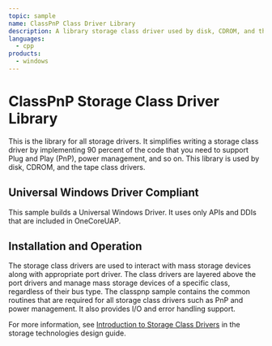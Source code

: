 ```yaml
---
topic: sample
name: ClassPnP Class Driver Library
description: A library storage class driver used by disk, CDROM, and the tape class drivers.
languages:
  - cpp
products:
  - windows
---
```


<!---
    name: ClassPnP Class Driver Library 
    platform: WDM
    language: cpp
    category: Storage
    description: A library storage class driver used by disk, CDROM, and the tape class drivers.
    samplefwlink: http://go.microsoft.com/fwlink/p/?LinkId=617978
--->

# ClassPnP Storage Class Driver Library

This is the library for all storage drivers. It simplifies writing a storage class driver by implementing 90 percent of the code that you need to support Plug and Play (PnP), power management, and so on. This library is used by disk, CDROM, and the tape class drivers.

## Universal Windows Driver Compliant

This sample builds a Universal Windows Driver. It uses only APIs and DDIs that are included in OneCoreUAP.

## Installation and Operation

The storage class drivers are used to interact with mass storage devices along with appropriate port driver. The class drivers are layered above the port drivers and manage mass storage devices of a specific class, regardless of their bus type. The classpnp sample contains the common routines that are required for all storage class drivers such as PnP and power management. It also provides I/O and error handling support.

For more information, see [Introduction to Storage Class Drivers](http://msdn.microsoft.com/en-us/library/windows/hardware/ff559215) in the storage technologies design guide.
